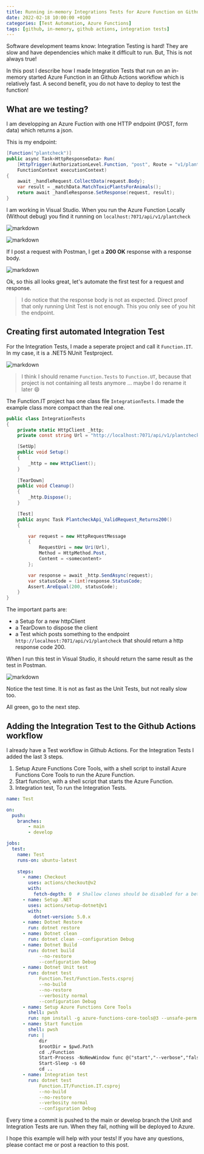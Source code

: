```yaml
---
title: Running in-memory Integrations Tests for Azure Function on Github
date: 2022-02-18 10:00:00 +0100
categories: [Test Automation, Azure Functions]
tags: [github, in-memory, github actions, integration tests]
---
```


Software development teams know: Integration Testing is hard! They are slow and have dependencies which make it difficult to run. But, This is not always true!

In this post I describe how I made Integration Tests that run on an in-memory started Azure Function in an Github Actions workflow which is relatively fast. A second benefit, you do not have to deploy to test the function!

## What are we testing?

I am developping an Azure Fuction with one HTTP endpoint (POST, form data) which returns a json.

This is my endpoint:

```C#
[Function("plantcheck")]
public async Task<HttpResponseData> Run(
    [HttpTrigger(AuthorizationLevel.Function, "post", Route = "v1/plantcheck")] HttpRequestData request,
    FunctionContext executionContext)
{
    await _handleRequest.CollectData(request.Body);
    var result = _matchData.MatchToxicPlantsForAnimals();
    return await _handleResponse.SetResponse(request, result);
}
```        

I am working in Visual Studio. When you run the Azure Function Locally (Without debug) you find it running on `localhost:7071/api/v1/plantcheck`

![markdown](/assets/img/blog-images/2022-02-18/RunWithoutDebug.png)

![markdown](/assets/img/blog-images/2022-02-18/FunctionLocalRun.png)

If I post a request with Postman, I get a **200 OK** response with a response body.

![markdown](/assets/img/blog-images/2022-02-18/Postman.png)

Ok, so this all looks great, let's automate the first test for a request and response. 

> I do notice that the response body is not as expected. Direct proof that only running Unit Test is not enough. This you only see of you hit the endpoint.

## Creating first automated Integration Test

For the Integration Tests, I made a seperate project and call it `Function.IT`. In my case, it is a .NET5 NUnit Testproject. 

![markdown](/assets/img/blog-images/2022-02-18/SolutionScreen.png)

> I think I should rename `Function.Tests` to `Function.UT`, because that project is not containing all tests anymore ... maybe I do rename it later :smile: 

The Function.IT project has one class file `IntegrationTests`. I made the example class more compact than the real one. 

```c#
public class IntegrationTests
{
    private static HttpClient _http;
    private const string Url = "http://localhost:7071/api/v1/plantcheck";

    [SetUp]
    public void Setup()
    {
        _http = new HttpClient();
    }
    
    [TearDown]
    public void Cleanup()
    {
        _http.Dispose();
    }

    [Test]
    public async Task PlantcheckApi_ValidRequest_Returns200()
    {

        var request = new HttpRequestMessage
        {
            RequestUri = new Uri(Url),
            Method = HttpMethod.Post,
            Content = <somecontent>
        };

        var response = await _http.SendAsync(request);
        var statusCode = (int)response.StatusCode;
        Assert.AreEqual(200, statusCode);
    }
}
```

The important parts are:
- a Setup for a new httpClient
- a TearDown to dispose the client
- a Test which posts something to the endpoint `http://localhost:7071/api/v1/plantcheck` that should return a http response code 200. 

When I run this test in Visual Studio, it should return the same result as the test in Postman.

![markdown](/assets/img/blog-images/2022-02-18/TestExplorer.png)

Notice the test time. It is not as fast as the Unit Tests, but not really slow too.

All green, go to the next step. 

## Adding the Integration Test to the Github Actions workflow

I already have a Test workflow in Github Actions. For the Integration Tests I added the last 3 steps. 
1. Setup Azure Functions Core Tools, with a shell script to install Azure Functions Core Tools to run the Azure Function.
2. Start function, with a shell script that starts the Azure Function.
3. Integration test, To run the Integration Tests.

```yml
name: Test

on:
  push:
    branches:
        - main
        - develop

jobs:
  test:
    name: Test
    runs-on: ubuntu-latest
    
    steps:
      - name: Checkout
        uses: actions/checkout@v2
        with:
          fetch-depth: 0  # Shallow clones should be disabled for a better relevancy of analysis
      - name: Setup .NET
        uses: actions/setup-dotnet@v1
        with:
          dotnet-version: 5.0.x
      - name: Dotnet Restore
        run: dotnet restore
      - name: Dotnet clean
        run: dotnet clean --configuration Debug
      - name: Dotnet Build
        run: dotnet build 
            --no-restore 
            --configuration Debug
      - name: Dotnet Unit test
        run: dotnet test 
            Function.Test/Function.Tests.csproj 
            --no-build 
            --no-restore 
            --verbosity normal
            --configuration Debug
      - name: Setup Azure Functions Core Tools
        shell: pwsh
        run: npm install -g azure-functions-core-tools@3 --unsafe-perm true
      - name: Start function
        shell: pwsh
        run: |
            dir
            $rootDir = $pwd.Path
            cd ./Function
            Start-Process -NoNewWindow func @("start","--verbose","false")
            Start-Sleep -s 60
            cd ..
      - name: Integration test
        run: dotnet test 
            Function.IT/Function.IT.csproj 
            --no-build
            --no-restore 
            --verbosity normal
            --configuration Debug
```

Every time a commit is pushed to the main or develop branch the Unit and Integration Tests are run. When they fail, nothing will be deployed to Azure.

I hope this example will help with your tests! If you have any questions, please contact me or post a reaction to this post.
